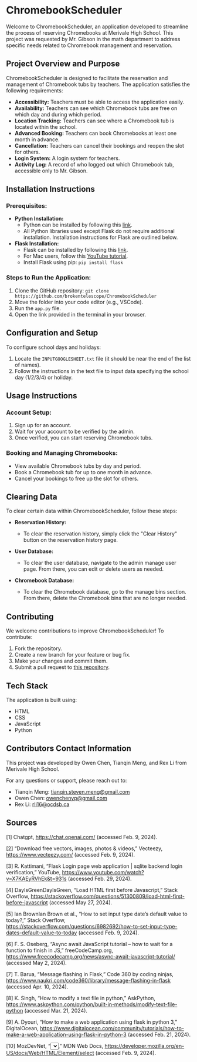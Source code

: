 # ChromebookScheduler

Welcome to ChromebookScheduler, an application developed to streamline the process of reserving Chromebooks at Merivale High School. This project was requested by Mr. Gibson in the math department to address specific needs related to Chromebook management and reservation.

## Project Overview and Purpose

ChromebookScheduler is designed to facilitate the reservation and management of Chromebook tubs by teachers. The application satisfies the following requirements:

- **Accessibility:** Teachers must be able to access the application easily.
- **Availability:** Teachers can see which Chromebook tubs are free on which day and during which period.
- **Location Tracking:** Teachers can see where a Chromebook tub is located within the school.
- **Advanced Booking:** Teachers can book Chromebooks at least one month in advance.
- **Cancellation:** Teachers can cancel their bookings and reopen the slot for others.
- **Login System:** A login system for teachers.
- **Activity Log:** A record of who logged out which Chromebook tub, accessible only to Mr. Gibson.

## Installation Instructions

### Prerequisites:
- **Python Installation:**
  - Python can be installed by following this [link](https://www.python.org/downloads/). 
  - All Python libraries used except Flask do not require additional installation. Installation instructions for Flask are outlined below.
- **Flask Installation:**
  - Flask can be installed by following this [link](https://www.youtube.com/watch?v=B1Qcb5xQ96M).
  - For Mac users, follow this [YouTube tutorial](https://www.youtube.com/watch?v=B1Qcb5xQ96M).
  - Install Flask using pip: `pip install flask`

### Steps to Run the Application:
1. Clone the GitHub repository: `git clone https://github.com/brokentelescope/ChromebookScheduler`
2. Move the folder into your code editor (e.g., VSCode).
3. Run the `app.py` file.
4. Open the link provided in the terminal in your browser.

## Configuration and Setup

To configure school days and holidays:
1. Locate the `INPUTGOOGLESHEET.txt` file (it should be near the end of the list of names).
2. Follow the instructions in the text file to input data specifying the school day (1/2/3/4) or holiday.

## Usage Instructions

### Account Setup:
1. Sign up for an account.
2. Wait for your account to be verified by the admin.
3. Once verified, you can start reserving Chromebook tubs.

### Booking and Managing Chromebooks:
- View available Chromebook tubs by day and period.
- Book a Chromebook tub for up to one month in advance.
- Cancel your bookings to free up the slot for others.

## Clearing Data

To clear certain data within ChromebookScheduler, follow these steps:

- **Reservation History:**
  - To clear the reservation history, simply click the "Clear History" button on the reservation history page.
  
- **User Database:**
  - To clear the user database, navigate to the admin manage user page. From there, you can edit or delete users as needed.
  
- **Chromebook Database:**
  - To clear the Chromebook database, go to the manage bins section. From there, delete the Chromebook bins that are no longer needed.

## Contributing

We welcome contributions to improve ChromebookScheduler! To contribute:
1. Fork the repository.
2. Create a new branch for your feature or bug fix.
3. Make your changes and commit them.
4. Submit a pull request to [this repository](https://github.com/brokentelescope/ChromebookScheduler).

## Tech Stack

The application is built using:
- HTML
- CSS
- JavaScript
- Python

## Contributors Contact Information

This project was developed by Owen Chen, Tianqin Meng, and Rex Li from Merivale High School.

For any questions or support, please reach out to:
- Tianqin Meng: tianqin.steven.meng@gmail.com
- Owen Chen: owenchenyp@gmail.com
- Rex Li: rli16@ocdsb.ca

## Sources

[1] Chatgpt, https://chat.openai.com/ (accessed Feb. 9, 2024). 

[2] “Download free vectors, images, photos & videos,” Vecteezy, https://www.vecteezy.com/ (accessed Feb. 9, 2024). 

[3] R. Kattimani, “Flask Login page web application | sqlite backend login verification,” YouTube, https://www.youtube.com/watch?v=X7KAEyRVhEk&t=931s (accessed Feb. 29, 2024). 

[4] DayIsGreenDayIsGreen, “Load HTML first before Javascript,” Stack Overflow, https://stackoverflow.com/questions/51300809/load-html-first-before-javascript (accessed May 27, 2024). 

[5] Ian BrownIan Brown et al., “How to set input type date’s default value to today?,” Stack Overflow, https://stackoverflow.com/questions/6982692/how-to-set-input-type-dates-default-value-to-today (accessed Feb. 9, 2024). 

[6] F. S. Oseberg, “Async await JavaScript tutorial – how to wait for a function to finish in JS,” freeCodeCamp.org, https://www.freecodecamp.org/news/async-await-javascript-tutorial/ (accessed May 2, 2024). 

[7] T. Barua, “Message flashing in Flask,” Code 360 by coding ninjas, https://www.naukri.com/code360/library/message-flashing-in-flask (accessed Apr. 10, 2024). 

[8] K. Singh, “How to modify a text file in python,” AskPython, https://www.askpython.com/python/built-in-methods/modify-text-file-python (accessed Mar. 21, 2024). 

[9] A. Dyouri, “How to make a web application using flask in python 3,” DigitalOcean, https://www.digitalocean.com/community/tutorials/how-to-make-a-web-application-using-flask-in-python-3 (accessed Feb. 21, 2024). 

[10] MozDevNet, “<select>: The HTML select element - HTML: Hypertext markup language: MDN</select>,” MDN Web Docs, https://developer.mozilla.org/en-US/docs/Web/HTML/Element/select (accessed Feb. 9, 2024). 
